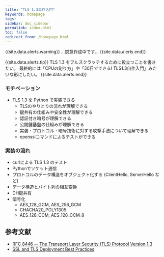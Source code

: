 ```yaml
---
title: "TLS 1.3自作入門"
keywords: homepage
tags:
sidebar: doc_sidebar
permalink: index.html
toc: false
redirect_from: /homepage.html
---
```


{{site.data.alerts.warning}}
...鋭意作成中です...
{{site.data.alerts.end}}

{{site.data.alerts.tip}}
TLS 1.3 をフルスクラッチするために役立つことを書きたい。
最終的には「CPUの創り方」や「30日でできる! TLS1.3自作入門」みたいな形にしたい。
{{site.data.alerts.end}}

### モチベーション

- TLS 1.3 を Python で実装できる
  - TLSのやりとりの流れが理解できる
  - 鍵共有の仕組みや安全性が理解できる
  - 認証付き暗号が理解できる
  - 公開鍵基盤の仕組みが理解できる
  - 実装・プロトコル・暗号技術に対する攻撃手法について理解できる
  - opensslコマンドによるテストができる

### 実装の流れ

- curlによる TLS 1.3 のテスト
- Pythonでソケット通信
- プロトコルのデータ構造をオブジェクト化する (ClientHello, ServerHello など)
- データ構造とバイト列の相互変換
- DH鍵共有
- 暗号化
  - AES_128_GCM, AES_256_GCM
  - CHACHA20_POLY1305
  - AES_128_CCM, AES_128_CCM_8


## 参考文献

- [RFC 8446 -- The Transport Layer Security (TLS) Protocol Version 1.3](https://tools.ietf.org/html/rfc8446)
- [SSL and TLS Deployment Best Practices](https://github.com/ssllabs/research/wiki/SSL-and-TLS-Deployment-Best-Practices)
